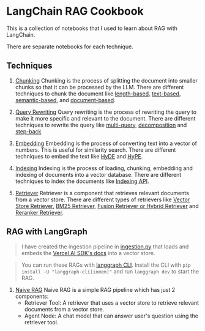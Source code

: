 # LangChain RAG Cookbook

This is a collection of notebooks that I used to learn about RAG with LangChain.

There are separate notebooks for each technique.

## Techniques

1. [Chunking](./techniques/chunking/README.md)
   Chunking is the process of splitting the document into smaller chunks so that it can be processed by the LLM. There are different techniques to chunk the document like [length-based](./techniques/chunking/length-based-chunking.ipynb), [text-based](./techniques/chunking/text-based-chunking.ipynb), [semantic-based](./techniques/chunking/semantic-based-chunking.ipynb), and [document-based](./techniques/chunking/document-based-chunking.ipynb).

2. [Query Rewriting](./techniques/query-rewriting/README.md)
   Query rewriting is the process of rewriting the query to make it more specific and relevant to the document. There are different techniques to rewrite the query like [multi-query](./techniques/query-rewriting/multi-query-rewriting.ipynb), [decomposition](./techniques/query-rewriting/decomposition-query-rewriting.ipynb) and [step-back](./techniques/query-rewriting/step-back-query-rewriting.ipynb)

3. [Embedding](./techniques/embedding/README.md)
   Embedding is the process of converting text into a vector of numbers. This is useful for similarity search. There are different techniques to embed the text like [HyDE](./techniques/embedding/hype-embedding.ipynb) and [HyPE](./techniques/embedding/hype-embedding.ipynb).

4. [Indexing](./techniques/indexing/README.md)
   Indexing is the process of loading, chunking, embedding and indexing of documents into a vector database. There are different techniques to index the documents like [Indexing API](./techniques/indexing/indexing-api.ipynb).

5. [Retriever](./techniques/retriever/README.md)
   Retriever is a component that retrieves relevant documents from a vector store. There are different types of retrievers like [Vector Store Retriever](./techniques/retriever/vector-store-retriever.ipynb), [BM25 Retriever](./techniques/retriever/bm25-retriever.ipynb), [Fusion Retriever or Hybrid Retriever](./techniques/retriever/fusion-retriever.ipynb) and [Reranker Retriever](./techniques/retriever/reranker-retriever.ipynb).

## RAG with LangGraph

> I have created the ingestion pipeline in [ingestion.py](./rag/ingestion.py) that loads and embeds the [Vercel AI SDK's docs](https://ai-sdk.dev/docs/foundations) into a vector store.

> You can run these RAGs with [langgraph CLI](https://langchain-ai.github.io/langgraph/cloud/reference/cli/#langgraph-cli). Install the CLI with `pip install -U "langgraph-cli[inmem]"` and run `langgraph dev` to start the RAG.

1. [Naive RAG](./rag/naive_rag.py)
   Naive RAG is a simple RAG pipeline which has just 2 components:
   - Retriever Tool: A retriever that uses a vector store to retrieve relevant documents from a vector store.
   - Agent Node: A chat model that can answer user's question using the retriever tool.
